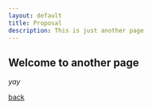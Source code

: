 ```yaml
---
layout: default
title: Proposal
description: This is just another page
---
```


## Welcome to another page

_yay_

[back](./)
